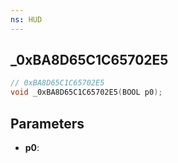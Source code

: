 ```yaml
---
ns: HUD
---
```

## _0xBA8D65C1C65702E5

```c
// 0xBA8D65C1C65702E5
void _0xBA8D65C1C65702E5(BOOL p0);
```


## Parameters
* **p0**: 

